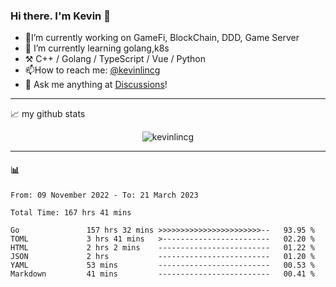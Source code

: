 ### Hi there. I'm Kevin 👋

- 🔭I’m currently working on GameFi, BlockChain, DDD, Game Server
- 🌱 I’m currently learning golang,k8s
-   :hammer_and_pick: C++ / Golang / TypeScript / Vue / Python
- 📫How to reach me: [@kevinlincg](https://twitter.com/kevinlincg) 
-   :thought_balloon: Ask me anything at [Discussions](https://github.com/kevinlincg/kevinlincg/discussions/new)!

---

📈 my github stats

<p align="center"> <img src="https://github-readme-stats-ouuan.vercel.app/api?username=kevinlincg&theme=dark&show_icons=true&count_private=true" alt="kevinlincg" />

---

#### :bar_chart: 

<!--START_SECTION:waka-->

```text
From: 09 November 2022 - To: 21 March 2023

Total Time: 167 hrs 41 mins

Go               157 hrs 32 mins >>>>>>>>>>>>>>>>>>>>>>>--   93.95 %
TOML             3 hrs 41 mins   >------------------------   02.20 %
HTML             2 hrs 2 mins    -------------------------   01.22 %
JSON             2 hrs           -------------------------   01.20 %
YAML             53 mins         -------------------------   00.53 %
Markdown         41 mins         -------------------------   00.41 %
```

<!--END_SECTION:waka-->
